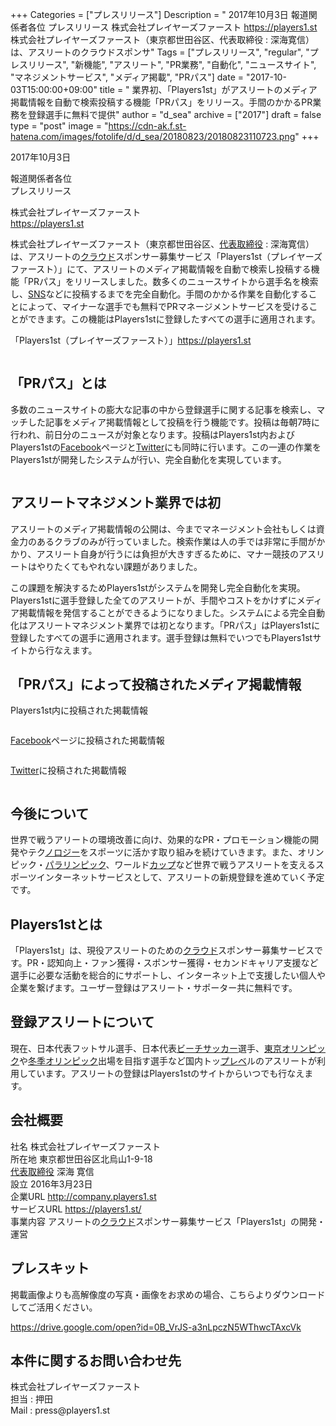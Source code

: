 +++
Categories = ["プレスリリース"]
Description = " 2017年10月3日  報道関係者各位 プレスリリース  株式会社プレイヤーズファースト https://players1.st  株式会社プレイヤーズファースト（東京都世田谷区、代表取締役 : 深海寛信）は、アスリートのクラウドスポンサ"
Tags = ["プレスリリース", "regular", "プレスリリース", "新機能", "アスリート", "PR業務", "自動化", "ニュースサイト", "マネジメントサービス", "メディア掲載", "PRパス"]
date = "2017-10-03T15:00:00+09:00"
title = " 業界初、「Players1st」がアスリートのメディア掲載情報を自動で検索投稿する機能「PRパス」をリリース。手間のかかるPR業務を登録選手に無料で提供"
author = "d_sea"
archive = ["2017"]
draft = false
type = "post"
image = "https://cdn-ak.f.st-hatena.com/images/fotolife/d/d_sea/20180823/20180823110723.png"
+++

<body>
<p>2017年10月3日</p>


<p>報道関係者各位
<br>プレスリリース</p>


<p>株式会社プレイヤーズファースト<br><a href="https://players1.st">https://players1.st</a></p>


<p>株式会社プレイヤーズファースト（東京都世田谷区、<a class="keyword" href="http://d.hatena.ne.jp/keyword/%C2%E5%C9%BD%BC%E8%C4%F9%CC%F2">代表取締役</a> : 深海寛信）は、アスリートの<a class="keyword" href="http://d.hatena.ne.jp/keyword/%A5%AF%A5%E9%A5%A6%A5%C9">クラウド</a>スポンサー募集サービス「Players1st（プレイヤーズファースト）」にて、アスリートのメディア掲載情報を自動で検索し投稿する機能「PRパス」をリリースしました。数多くのニュースサイトから選手名を検索し、<a class="keyword" href="http://d.hatena.ne.jp/keyword/SNS">SNS</a>などに投稿するまでを完全自動化。手間のかかる作業を自動化することによって、マイナーな選手でも無料でPRマネージメントサービスを受けることができます。この機能はPlayers1stに登録したすべての選手に適用されます。</p>


<p>「Players1st（プレイヤーズファースト）」<a href="https://players1.st">https://players1.st</a></p>


<p><figure data-orig-width="199" data-orig-height="199"><img src="https://cdn-ak.f.st-hatena.com/images/fotolife/d/d_sea/20180823/20180823110723.png" data-orig-width="199" data-orig-height="199" alt=""></figure></p>
<h2>「PRパス」とは<br>
</h2>
<p>多数のニュースサイトの膨大な記事の中から登録選手に関する記事を検索し、マッチした記事をメディア掲載情報として投稿を行う機能です。投稿は毎朝7時に行われ、前日分のニュースが対象となります。投稿はPlayers1st内およびPlayers1stの<a class="keyword" href="http://d.hatena.ne.jp/keyword/Facebook">Facebook</a>ページと<a class="keyword" href="http://d.hatena.ne.jp/keyword/Twitter">Twitter</a>にも同時に行います。この一連の作業をPlayers1stが開発したシステムが行い、完全自動化を実現しています。</p>
<figure data-orig-width="960" data-orig-height="720" class="tmblr-full"><img src="https://cdn-ak.f.st-hatena.com/images/fotolife/d/d_sea/20180823/20180823111158.jpg" data-orig-width="960" data-orig-height="720" alt=""></figure><h2>アスリートマネジメント業界では初</h2>
<p>
アスリートのメディア掲載情報の公開は、今までマネージメント会社もしくは資金力のあるクラブのみが行っていました。検索作業は人の手では非常に手間がかかり、アスリート自身が行うには負担が大きすぎるために、マナー競技のアスリートはやりたくてもやれない課題がありました。<br></p>
<p>この課題を解決するためPlayers1stがシステムを開発し完全自動化を実現。Players1stに選手登録した全てのアスリートが、手間やコストをかけずにメディア掲載情報を発信することができるようになりました。システムによる完全自動化はアスリートマネジメント業界では初となります。「PRパス」はPlayers1stに登録したすべての選手に適用されます。選手登録は無料でいつでもPlayers1stサイトから行なえます。 <br></p>
<h2>「PRパス」によって投稿されたメディア掲載情報</h2>
<p>Players1st内に投稿された掲載情報</p>
<figure data-orig-width="522" data-orig-height="469" class="tmblr-full"><img src="https://cdn-ak.f.st-hatena.com/images/fotolife/d/d_sea/20180823/20180823111321.png" data-orig-width="522" data-orig-height="469" alt=""></figure><p><a class="keyword" href="http://d.hatena.ne.jp/keyword/Facebook">Facebook</a>ページに投稿された掲載情報</p>
<figure data-orig-width="1022" data-orig-height="1044" class="tmblr-full"><img src="https://cdn-ak.f.st-hatena.com/images/fotolife/d/d_sea/20180823/20180823110623.png" data-orig-width="1022" data-orig-height="1044" alt=""></figure><p><a class="keyword" href="http://d.hatena.ne.jp/keyword/Twitter">Twitter</a>に投稿された掲載情報</p>
<figure data-orig-width="1216" data-orig-height="1422" class="tmblr-full"><img src="https://cdn-ak.f.st-hatena.com/images/fotolife/d/d_sea/20180823/20180823111237.png" data-orig-width="1216" data-orig-height="1422" alt=""></figure><h2>今後について</h2>
<p>
世界で戦うアリートの環境改善に向け、効果的なPR・プロモーション機能の開発やテク<a class="keyword" href="http://d.hatena.ne.jp/keyword/%A5%CE%A5%ED">ノロ</a><a class="keyword" href="http://d.hatena.ne.jp/keyword/%A5%B8%A1%BC">ジー</a>をスポーツに活かす取り組みを続けていきます。また、オリンピック・<a class="keyword" href="http://d.hatena.ne.jp/keyword/%A5%D1%A5%E9%A5%EA%A5%F3%A5%D4%A5%C3%A5%AF">パラリンピック</a>、ワールド<a class="keyword" href="http://d.hatena.ne.jp/keyword/%A5%AB%A5%C3%A5%D7">カップ</a>など世界で戦うアスリートを支えるスポーツインターネットサービスとして、アスリートの新規登録を進めていく予定です。 <br></p>
<h2>Players1stとは <br>
</h2>
<p>「Players1st」は、現役アスリートのための<a class="keyword" href="http://d.hatena.ne.jp/keyword/%A5%AF%A5%E9%A5%A6%A5%C9">クラウド</a>スポンサー募集サービスです。PR・認知向上・ファン獲得・スポンサー獲得・セカンドキャリア支援など選手に必要な活動を総合的にサポートし、インターネット上で支援したい個人や企業を繋げます。ユーザー登録はアスリート・サポーター共に無料です。</p>
<h2>
登録アスリートについて <br>
</h2>
<p>現在、日本代表フットサル選手、日本代表<a class="keyword" href="http://d.hatena.ne.jp/keyword/%A5%D3%A1%BC%A5%C1%A5%B5%A5%C3%A5%AB%A1%BC">ビーチサッカー</a>選手、<a class="keyword" href="http://d.hatena.ne.jp/keyword/%C5%EC%B5%FE%A5%AA%A5%EA%A5%F3%A5%D4%A5%C3%A5%AF">東京オリンピック</a>や<a class="keyword" href="http://d.hatena.ne.jp/keyword/%C5%DF%B5%A8%A5%AA%A5%EA%A5%F3%A5%D4%A5%C3%A5%AF">冬季オリンピック</a>出場を目指す選手など国内トッ<a class="keyword" href="http://d.hatena.ne.jp/keyword/%A5%D7%A5%EC%A5%D9">プレベ</a>ルのアスリートが利用しています。アスリートの登録はPlayers1stのサイトからいつでも行なえます。</p>
<h2>会社概要</h2>
<p>
社名             株式会社プレイヤーズファースト
<br>所在地         東京都世田谷区北烏山1-9-18<br>
<a class="keyword" href="http://d.hatena.ne.jp/keyword/%C2%E5%C9%BD%BC%E8%C4%F9%CC%F2">代表取締役</a>  深海 寛信
<br>設立             2016年3月23日<br>
企業URL      <a href="http://company.players1.st">http://company.players1.st</a>
<br>サービスURL <a href="https://players1.st/">https://players1.st/</a><br>事業内容      アスリートの<a class="keyword" href="http://d.hatena.ne.jp/keyword/%A5%AF%A5%E9%A5%A6%A5%C9">クラウド</a>スポンサー募集サービス「Players1st」の開発・運営</p>
<h2>プレスキット <br>
</h2>
<p>掲載画像よりも高解像度の写真・画像をお求めの場合、こちらよりダウンロードしてご活用ください。</p>
<p><a href="https://drive.google.com/open?id=0B_VrJS-a3nLpczN5WThwcTAxcVk">
https://drive.google.com/open?id=0B_VrJS-a3nLpczN5WThwcTAxcVk</a></p>
<h2>本件に関するお問い合わせ先</h2>
<p>
株式会社プレイヤーズファースト<br>担当 : 押田<br>Mail : press@players1.st</p>
</body>
